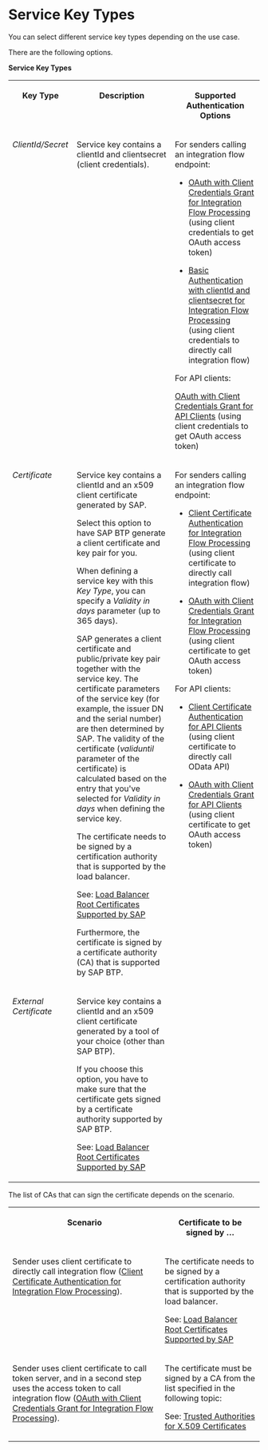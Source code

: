 <!-- loio0fc1446c4fa547d1b5f991f522c57484 -->

# Service Key Types

You can select different service key types depending on the use case.

There are the following options.

**Service Key Types**


<table>
<tr>
<th valign="top">

Key Type

</th>
<th valign="top">

Description

</th>
<th valign="top">

Supported Authentication Options

</th>
</tr>
<tr>
<td valign="top">

*ClientId/Secret* 

</td>
<td valign="top">

Service key contains a clientId and clientsecret \(client credentials\).

</td>
<td valign="top">

For senders calling an integration flow endpoint:

-   [OAuth with Client Credentials Grant for Integration Flow Processing](oauth-with-client-credentials-grant-for-integration-flow-processing-6c052ce.md) \(using client credentials to get OAuth access token\)

-   [Basic Authentication with clientId and clientsecret for Integration Flow Processing](basic-authentication-with-clientid-and-clientsecret-for-integration-flow-processing-647eeb3.md) \(using client credentials to directly call integration flow\)


For API clients:

[OAuth with Client Credentials Grant for API Clients](oauth-with-client-credentials-grant-for-api-clients-20e26a8.md) \(using client credentials to get OAuth access token\)

</td>
</tr>
<tr>
<td valign="top">

*Certificate* 

</td>
<td valign="top">

Service key contains a clientId and an x509 client certificate generated by SAP.

Select this option to have SAP BTP generate a client certificate and key pair for you.

When defining a service key with this *Key Type*, you can specify a *Validity in days* parameter \(up to 365 days\).

SAP generates a client certificate and public/private key pair together with the service key. The certificate parameters of the service key \(for example, the issuer DN and the serial number\) are then determined by SAP. The validity of the certificate \(*validuntil* parameter of the certificate\) is calculated based on the entry that you've selected for *Validity in days* when defining the service key.

The certificate needs to be signed by a certification authority that is supported by the load balancer.

See: [Load Balancer Root Certificates Supported by SAP](load-balancer-root-certificates-supported-by-sap-4509f60.md)

Furthermore, the certificate is signed by a certificate authority \(CA\) that is supported by SAP BTP.

</td>
<td valign="top" rowspan="2">

For senders calling an integration flow endpoint:

-   [Client Certificate Authentication for Integration Flow Processing](client-certificate-authentication-for-integration-flow-processing-7f84d16.md) \(using client certificate to directly call integration flow\)

-   [OAuth with Client Credentials Grant for Integration Flow Processing](oauth-with-client-credentials-grant-for-integration-flow-processing-6c052ce.md) \(using client certificate to get OAuth access token\)


For API clients:

-   [Client Certificate Authentication for API Clients](client-certificate-authentication-for-api-clients-d9ca0ac.md) \(using client certificate to directly call OData API\)

-   [OAuth with Client Credentials Grant for API Clients](oauth-with-client-credentials-grant-for-api-clients-20e26a8.md) \(using client certificate to get OAuth access token\)




</td>
</tr>
<tr>
<td valign="top">

*External Certificate* 

</td>
<td valign="top">

Service key contains a clientId and an x509 client certificate generated by a tool of your choice \(other than SAP BTP\).

If you choose this option, you have to make sure that the certificate gets signed by a certificate authority supported by SAP BTP.

See: [Load Balancer Root Certificates Supported by SAP](load-balancer-root-certificates-supported-by-sap-4509f60.md)

</td>
</tr>
</table>

The list of CAs that can sign the certificate depends on the scenario.


<table>
<tr>
<th valign="top">

Scenario

</th>
<th valign="top">

Certificate to be signed by …

</th>
</tr>
<tr>
<td valign="top">

Sender uses client certificate to directly call integration flow \([Client Certificate Authentication for Integration Flow Processing](client-certificate-authentication-for-integration-flow-processing-7f84d16.md)\).

</td>
<td valign="top">

The certificate needs to be signed by a certification authority that is supported by the load balancer.

See: [Load Balancer Root Certificates Supported by SAP](load-balancer-root-certificates-supported-by-sap-4509f60.md)

</td>
</tr>
<tr>
<td valign="top">

Sender uses client certificate to call token server, and in a second step uses the access token to call integration flow \([OAuth with Client Credentials Grant for Integration Flow Processing](oauth-with-client-credentials-grant-for-integration-flow-processing-6c052ce.md)\).

</td>
<td valign="top">

The certificate must be signed by a CA from the list specified in the following topic:

See: [Trusted Authorities for X.509 Certificates](https://help.sap.com/docs/btp/sap-business-technology-platform/trusted-certificate-authorities-for-x-509-secrets?version=Cloud)

</td>
</tr>
</table>

